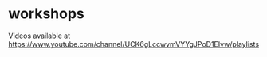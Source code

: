 # workshops

Videos available at https://www.youtube.com/channel/UCK6gLccwvmVYYgJPoD1EIvw/playlists
